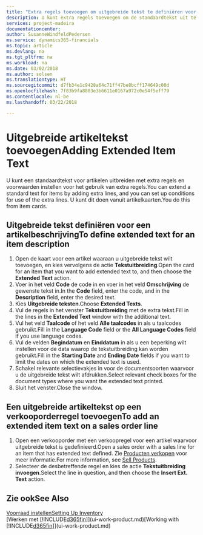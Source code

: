 ```yaml
---
title: "Extra regels toevoegen om uitgebreide tekst te definiëren voor een artikelbeschrijving | Microsoft Docs"
description: U kunt extra regels toevoegen om de standaardtekst uit te breiden die een artikel beschrijft.
services: project-madeira
documentationcenter: 
author: SusanneWindfeldPedersen
ms.service: dynamics365-financials
ms.topic: article
ms.devlang: na
ms.tgt_pltfrm: na
ms.workload: na
ms.date: 03/02/2018
ms.author: solsen
ms.translationtype: HT
ms.sourcegitcommit: d7fb34e1c9428a64c71ff47be8bcff174649c00d
ms.openlocfilehash: 7f83b9fa8803e3b6611e0167a972c0e54f5eff79
ms.contentlocale: nl-be
ms.lasthandoff: 03/22/2018

---
```

# <a name="adding-extended-item-text"></a><span data-ttu-id="fd621-103">Uitgebreide artikeltekst toevoegen</span><span class="sxs-lookup"><span data-stu-id="fd621-103">Adding Extended Item Text</span></span>
<span data-ttu-id="fd621-104">U kunt een standaardtekst voor artikelen uitbreiden met extra regels en voorwaarden instellen voor het gebruik van extra regels.</span><span class="sxs-lookup"><span data-stu-id="fd621-104">You can extend a standard text for items by adding extra lines, and you can set up conditions for use of the extra lines.</span></span> <span data-ttu-id="fd621-105">U kunt dit doen vanuit artikelkaarten.</span><span class="sxs-lookup"><span data-stu-id="fd621-105">You do this from item cards.</span></span>

## <a name="to-define-extended-text-for-an-item-description"></a><span data-ttu-id="fd621-106">Uitgebreide tekst definiëren voor een artikelbeschrijving</span><span class="sxs-lookup"><span data-stu-id="fd621-106">To define extended text for an item description</span></span>
1. <span data-ttu-id="fd621-107">Open de kaart voor een artikel waaraan u uitgebreide tekst wilt toevoegen, en kies vervolgens de actie **Tekstuitbreiding**.</span><span class="sxs-lookup"><span data-stu-id="fd621-107">Open the card for an item that you want to add extended text to, and then choose the **Extended Text** action.</span></span>
2. <span data-ttu-id="fd621-108">Voer in het veld **Code** de code in en voer in het veld **Omschrijving** de gewenste tekst in.</span><span class="sxs-lookup"><span data-stu-id="fd621-108">In the **Code** field, enter the code, and in the **Description** field, enter the desired text.</span></span>
3. <span data-ttu-id="fd621-109">Kies **Uitgebreide teksten**.</span><span class="sxs-lookup"><span data-stu-id="fd621-109">Choose **Extended Texts**.</span></span>
4. <span data-ttu-id="fd621-110">Vul de regels in het venster **Tekstuitbreiding** met de extra tekst.</span><span class="sxs-lookup"><span data-stu-id="fd621-110">Fill in the lines in the **Extended Text** window with the additional text.</span></span>
5. <span data-ttu-id="fd621-111">Vul het veld **Taalcode** of het veld **Alle taalcodes** in als u taalcodes gebruikt.</span><span class="sxs-lookup"><span data-stu-id="fd621-111">Fill in the **Language Code** field or the **All Language Codes** field if you use language codes.</span></span>
6. <span data-ttu-id="fd621-112">Vul de velden **Begindatum** en **Einddatum** in als u een beperking wilt instellen voor de data waarop de tekstuitbreiding kan worden gebruikt.</span><span class="sxs-lookup"><span data-stu-id="fd621-112">Fill in the **Starting Date** and **Ending Date** fields if you want to limit the dates on which the extended text is used.</span></span>
7. <span data-ttu-id="fd621-113">Schakel relevante selectievakjes in voor de documentsoorten waarvoor u de uitgebreide tekst wilt afdrukken.</span><span class="sxs-lookup"><span data-stu-id="fd621-113">Select relevant check boxes for the document types where you want the extended text printed.</span></span>
8. <span data-ttu-id="fd621-114">Sluit het venster.</span><span class="sxs-lookup"><span data-stu-id="fd621-114">Close the window.</span></span>

## <a name="to-add-an-extended-item-text-on-a-sales-order-line"></a><span data-ttu-id="fd621-115">Een uitgebreide artikeltekst op een verkooporderregel toevoegen</span><span class="sxs-lookup"><span data-stu-id="fd621-115">To add an extended item text on a sales order line</span></span>
1. <span data-ttu-id="fd621-116">Open een verkooporder met een verkoopregel voor een artikel waarvoor uitgebreide tekst is gedefinieerd.</span><span class="sxs-lookup"><span data-stu-id="fd621-116">Open a sales order with a sales line for an item that has extended text defined.</span></span> <span data-ttu-id="fd621-117">Zie [Producten verkopen](sales-how-sell-products.md) voor meer informatie.</span><span class="sxs-lookup"><span data-stu-id="fd621-117">For more information, see [Sell Products](sales-how-sell-products.md).</span></span>
2. <span data-ttu-id="fd621-118">Selecteer de desbetreffende regel en kies de actie **Tekstuitbreiding invoegen**.</span><span class="sxs-lookup"><span data-stu-id="fd621-118">Select the line in question, and then choose the **Insert Ext. Text** action.</span></span>

## <a name="see-also"></a><span data-ttu-id="fd621-119">Zie ook</span><span class="sxs-lookup"><span data-stu-id="fd621-119">See Also</span></span>
[<span data-ttu-id="fd621-120">Voorraad instellen</span><span class="sxs-lookup"><span data-stu-id="fd621-120">Setting Up Inventory</span></span>](inventory-setup-inventory.md)  
<span data-ttu-id="fd621-121">[Werken met [!INCLUDE[d365fin](includes/d365fin_md.md)]](ui-work-product.md)</span><span class="sxs-lookup"><span data-stu-id="fd621-121">[Working with [!INCLUDE[d365fin](includes/d365fin_md.md)]](ui-work-product.md)</span></span>

